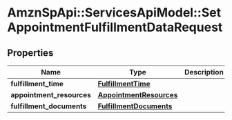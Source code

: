 # AmznSpApi::ServicesApiModel::SetAppointmentFulfillmentDataRequest

## Properties
Name | Type | Description | Notes
------------ | ------------- | ------------- | -------------
**fulfillment_time** | [**FulfillmentTime**](FulfillmentTime.md) |  | [optional] 
**appointment_resources** | [**AppointmentResources**](AppointmentResources.md) |  | [optional] 
**fulfillment_documents** | [**FulfillmentDocuments**](FulfillmentDocuments.md) |  | [optional] 

